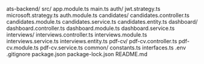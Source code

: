 
ats-backend/
  src/
    app.module.ts
    main.ts
    auth/
      jwt.strategy.ts
      microsoft.strategy.ts
      auth.module.ts
    candidates/
      candidates.controller.ts
      candidates.module.ts
      candidates.service.ts
      candidates.entity.ts
    dashboard/
      dashboard.controller.ts
      dashboard.module.ts
      dashboard.service.ts
    interviews/
      interviews.controller.ts
      interviews.module.ts
      interviews.service.ts
      interviews.entity.ts
    pdf-cv/
      pdf-cv.controller.ts
      pdf-cv.module.ts
      pdf-cv.service.ts
    common/
      constants.ts
      interfaces.ts
  .env
  .gitignore
  package.json
  package-lock.json
  README.md
